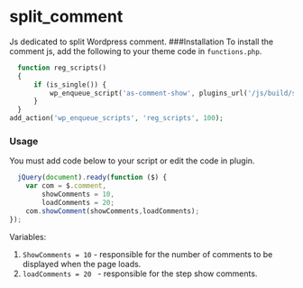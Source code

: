 # split_comment
Js dedicated to split Wordpress comment. 
###Installation
To install the comment js, add the following to your theme code in ```functions.php```.
```php 
  function reg_scripts()
  {
      if (is_single()) {
          wp_enqueue_script('as-comment-show', plugins_url('/js/build/split-comment.min.js', __FILE__), array(), '1.0', true);
      }
  }
add_action('wp_enqueue_scripts', 'reg_scripts', 100);
```
### Usage
You must add code below to your script or edit the code in plugin.
```javascript
  jQuery(document).ready(function ($) {
    var com = $.comment,
        showComments = 10,
        loadComments = 20;
    com.showComment(showComments,loadComments);
});
```
Variables: 
 1. ```ShowComments = 10``` - responsible for the number of comments to be displayed when the page loads. 
 2. ```loadComments = 20 ``` - responsible for the step show comments.
